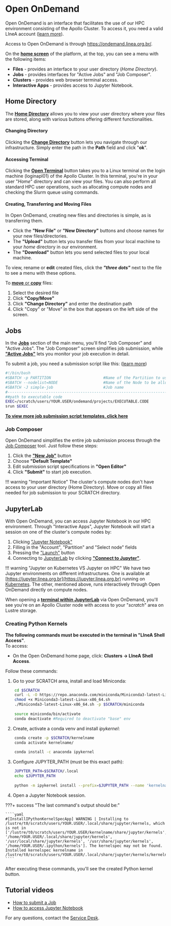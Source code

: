 # Open OnDemand

Open OnDemand is an interface that facilitates the use of our HPC environment consisting of the Apollo Cluster. To access it, you need a valid LIneA account ([learn more](../../primeiros_passos.html)).

Access to Open OnDemand is through https://ondemand.linea.org.br/.

On the [**home screen**](../img/OOD1.png) of the platform, at the top, you can see a menu with the following items:

* **Files** - provides an interface to your user directory (_Home Directory_).
* **Jobs** - provides interfaces for "Active Jobs" and "Job Composer".
* **Clusters** - provides web browser terminal access.
* **Interactive Apps** - provides access to Jupyter Notebook.

## Home Directory

The [**Home Directory**](../img/OOD2.jpeg) allows you to view your user directory where your files are stored, along with various buttons offering different functionalities.

#### Changing Directory

Clicking the [**Change Directory**](../img/OOD3.png) button lets you navigate through our infrastructure. Simply enter the path in the **Path** field and click "**ok**".

#### Accessing Terminal

Clicking the [**Open Terminal**](../img/OOD4.png) button takes you to a Linux terminal on the login machine (loginapl01) of the Apollo Cluster.
In this terminal, you're in your user "_Home_" directory and can view your files. You can also perform all standard HPC user operations, such as allocating compute nodes and checking the Slurm queue using commands.

#### Creating, Transferring and Moving Files

In Open OnDemand, creating new files and directories is simple, as is transferring them.

* Click the **"New File"** or **"New Directory"** buttons and choose names for your new files/directories.
* The **"Upload"** button lets you transfer files from your local machine to your _home_ directory in our environment.
* The **"Download"** button lets you send selected files to your local machine.

To view, rename or **edit** created files, click the **_"three dots"_** next to the file to see a menu with these options.

To [**move** or **copy**](../img/OOD5.png) files:

1. Select the desired file
2. Click **"Copy/Move"**
3. Click **"Change Directory"** and enter the destination path
4. Click "Copy" or "Move" in the box that appears on the left side of the screen.

## Jobs

In the [**Jobs**](../img/OOD6.png) section of the main menu, you'll find "Job Composer" and "Active Jobs". The "Job Composer" screen simplifies job submission, while [**"Active Jobs"**](../img/OOD9.png) lets you monitor your job execution in detail.

To submit a job, you need a submission script like this: ([learn more](../../processamento/apollo/index.html#anatomia-de-um-job))

```bash
#!/bin/bash
#SBATCH -p PARTITION                       #Name of the Partition to use
#SBATCH --nodelist=NODE                    #Name of the Node to be allocated
#SBATCH -J simple-job                      #Job name
#----------------------------------------------------------------------------#
##path to executable code
EXEC=/scratch/users/YOUR.USER/ondemand/projects/EXECUTABLE.CODE
srun $EXEC
```

[**To view more job submission script templates, click here**](/processamento/uso/templates-jobs.html)

### Job Composer

Open OnDemand simplifies the entire job submission process through the [Job Composer](../img/OOD7.png) tool. Just follow these steps:

1. Click the [**"New Job"**](../img/OOD6.1.png) button
2. Choose **"Default Template"**
3. Edit submission script specifications in **"Open Editor"**
4. Click **"Submit"** to start job execution.

!!! warning "Important Notice"
    The cluster's compute nodes don't have access to your user directory (Home Directory). Move or copy all files needed for job submission to your SCRATCH directory.

## JupyterLab

With Open OnDemand, you can access Jupyter Notebook in our HPC environment. Through "Interactive Apps", Jupyter Notebook will start a session on one of the cluster's compute nodes by:

1. Clicking ["Jupyter Notebook"](../img/OOD8.png)
2. Filling in the "Account", "Partition" and "Select node" fields
3. Pressing the ["Launch"](../img/OOD10.png) button
4. Connecting to [JupyterLab](../img/OOD12.png) by clicking [**"Connect to Jupyter"**](../img/OOD11.png).

!!! warning "Jupyter on Kubernetes VS Jupyter on HPC"
    We have two Jupyter environments on different infrastructures. One is available at [https://jupyter.linea.org.br](https://jupyter.linea.org.br) running on [Kubernetes](https://kubernetes.io/). The other, mentioned above, runs interactively through Open OnDemand directly on compute nodes.

When opening a [**terminal within JupyterLab**](../img/OOD14.png) via Open OnDemand, you'll see you're on an Apollo Cluster node with access to your "_scratch_" area on Lustre storage.

### Creating Python Kernels

**The following commands must be executed in the terminal in "LIneA Shell Access"**. <br> To access:

* On the Open OnDemand home page, click: **Clusters -> LIneA Shell Access**.

Follow these commands:

1. Go to your SCRATCH area, install and load Miniconda:

```bash
    cd $SCRATCH
    curl -L -O https://repo.anaconda.com/miniconda/Miniconda3-latest-Linux-x86_64.sh
    chmod +x Miniconda3-latest-Linux-x86_64.sh
    ./Miniconda3-latest-Linux-x86_64.sh -p $SCRATCH/miniconda
    
    source miniconda/bin/activate 
    conda deactivate #Required to deactivate "base" env
```

2. Create, activate a conda venv and install _ipykernel_:

```bash
    conda create -p $SCRATCH/kernelname
    conda activate kernelname/
    
    conda install -c anaconda ipykernel
```

3. Configure JUPYTER_PATH (must be this exact path):

```bash
    JUPYTER_PATH=$SCRATCH/.local
    echo $JUPYTER_PATH
    
    python -m ipykernel install --prefix=$JUPYTER_PATH --name 'kernelname'
```

4. Open a Jupyter Notebook session.

???+ success "The last command's output should be:"

    ````yaml
    #[InstallIPythonKernelSpecApp] WARNING | Installing to /lustre/t0/scratch/users/YOUR.USER/.local/share/jupyter/kernels, which is not in ['/lustre/t0/scratch/users/YOUR.USER/kernelname/share/jupyter/kernels', '/home/YOUR.USER/.local/share/jupyter/kernels', '/usr/local/share/jupyter/kernels', '/usr/share/jupyter/kernels', '/home/YOUR.USER/.ipython/kernels']. The kernelspec may not be found.
    Installed kernelspec kernelname in /lustre/t0/scratch/users/YOUR.USER/.local/share/jupyter/kernels/kernelname
    ````

After executing these commands, you'll see the created Python kernel button.

## Tutorial videos

* [How to submit a Job](https://youtu.be/6w1H3VS40Ew)
* [How to access Jupyter Notebook](https://youtu.be/SemHNDr8vjg)

For any questions, contact the [Service Desk](../../suporte.html).
